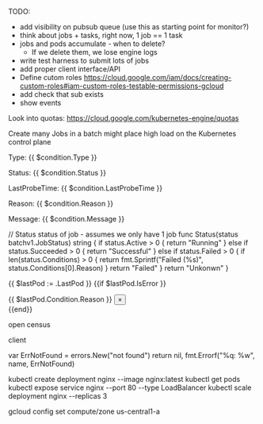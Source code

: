 
TODO:
* add visibility on pubsub queue (use this as starting point for monitor?)
* think about jobs + tasks, right now, 1 job == 1 task
* jobs and pods accumulate - when to delete?
  * If we delete them, we lose engine logs
* write test harness to submit lots of jobs  
* add proper client interface/API
* Define cutom roles https://cloud.google.com/iam/docs/creating-custom-roles#iam-custom-roles-testable-permissions-gcloud
* add check that sub exists
* show events  

Look into quotas: https://cloud.google.com/kubernetes-engine/quotas

Create many Jobs in a batch might place high load on the Kubernetes control plane



Type: <span class="badge badge-info">{{ $condition.Type }}</span><p>Status: <span class="badge badge-info">{{ $condition.Status }}</span><p>LastProbeTime: <span class="badge badge-info">{{ $condition.LastProbeTime }}</span><p>Reason: <span class="badge badge-info">{{ $condition.Reason }}</span><p>Message: <span class="badge badge-info">{{ $condition.Message }}</span>


// Status status of job - assumes we only have 1 job
func Status(status batchv1.JobStatus) string {
	if status.Active > 0 {
		return "Running"
	} else if status.Succeeded > 0 {
		return "Successful"
	} else if status.Failed > 0 {
		if len(status.Conditions) > 0 {
			return fmt.Sprintf("Failed (%s)", status.Conditions[0].Reason)
		}
		return "Failed"
	}
	return "Unkonwn"
}

 {{ $lastPod := .LastPod }}
      {{if $lastPod.IsError }}
      <div class="alert alert-danger alert-dismissible fade show" role="alert">
        {{ $lastPod.Condition.Reason }}
        <button type="button" class="close" data-dismiss="alert" aria-label="Close">
        <span aria-hidden="true">&times;</span>
        </button>
      </div>
      {{end}}



open census

client


var ErrNotFound = errors.New("not found")
        return nil, fmt.Errorf("%q: %w", name, ErrNotFound)






kubectl create deployment nginx --image nginx:latest
kubectl get pods 
kubectl expose service nginx --port 80  --type LoadBalancer
kubectl scale deployment nginx --replicas 3

gcloud config set compute/zone us-central1-a


